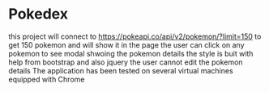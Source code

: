 # Pokedex
this project will connect to https://pokeapi.co/api/v2/pokemon/?limit=150 
to get 150 pokemon and will show it in the page 
the user can click on any pokemon to see modal shwoing the pokemon details 
the style is buit with help from bootstrap and also jquery 
the user cannot edit the pokemon details 
The application has been tested on several virtual machines equipped with Chrome 

